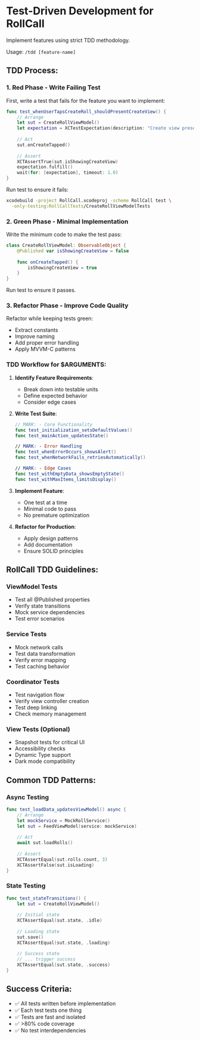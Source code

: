# Test-Driven Development for RollCall

Implement features using strict TDD methodology.

Usage: `/tdd [feature-name]`

## TDD Process:

### 1. Red Phase - Write Failing Test
First, write a test that fails for the feature you want to implement:

```swift
func test_whenUserTapsCreateRoll_shouldPresentCreateView() {
    // Arrange
    let sut = CreateRollViewModel()
    let expectation = XCTestExpectation(description: "Create view presented")
    
    // Act
    sut.onCreateTapped()
    
    // Assert
    XCTAssertTrue(sut.isShowingCreateView)
    expectation.fulfill()
    wait(for: [expectation], timeout: 1.0)
}
```

Run test to ensure it fails:
```bash
xcodebuild -project RollCall.xcodeproj -scheme RollCall test \
  -only-testing:RollCallTests/CreateRollViewModelTests
```

### 2. Green Phase - Minimal Implementation
Write the minimum code to make the test pass:

```swift
class CreateRollViewModel: ObservableObject {
    @Published var isShowingCreateView = false
    
    func onCreateTapped() {
        isShowingCreateView = true
    }
}
```

Run test to ensure it passes.

### 3. Refactor Phase - Improve Code Quality
Refactor while keeping tests green:
- Extract constants
- Improve naming
- Add proper error handling
- Apply MVVM-C patterns

### TDD Workflow for $ARGUMENTS:

1. **Identify Feature Requirements**:
   - Break down into testable units
   - Define expected behavior
   - Consider edge cases

2. **Write Test Suite**:
   ```swift
   // MARK: - Core Functionality
   func test_initialization_setsDefaultValues()
   func test_mainAction_updatesState()
   
   // MARK: - Error Handling  
   func test_whenErrorOccurs_showsAlert()
   func test_whenNetworkFails_retriesAutomatically()
   
   // MARK: - Edge Cases
   func test_withEmptyData_showsEmptyState()
   func test_withMaxItems_limitsDisplay()
   ```

3. **Implement Feature**:
   - One test at a time
   - Minimal code to pass
   - No premature optimization

4. **Refactor for Production**:
   - Apply design patterns
   - Add documentation
   - Ensure SOLID principles

## RollCall TDD Guidelines:

### ViewModel Tests
- Test all @Published properties
- Verify state transitions
- Mock service dependencies
- Test error scenarios

### Service Tests
- Mock network calls
- Test data transformation
- Verify error mapping
- Test caching behavior

### Coordinator Tests
- Test navigation flow
- Verify view controller creation
- Test deep linking
- Check memory management

### View Tests (Optional)
- Snapshot tests for critical UI
- Accessibility checks
- Dynamic Type support
- Dark mode compatibility

## Common TDD Patterns:

### Async Testing
```swift
func test_loadData_updatesViewModel() async {
    // Arrange
    let mockService = MockRollService()
    let sut = FeedViewModel(service: mockService)
    
    // Act
    await sut.loadRolls()
    
    // Assert
    XCTAssertEqual(sut.rolls.count, 3)
    XCTAssertFalse(sut.isLoading)
}
```

### State Testing
```swift
func test_stateTransitions() {
    let sut = CreateRollViewModel()
    
    // Initial state
    XCTAssertEqual(sut.state, .idle)
    
    // Loading state
    sut.save()
    XCTAssertEqual(sut.state, .loading)
    
    // Success state
    // ... trigger success
    XCTAssertEqual(sut.state, .success)
}
```

## Success Criteria:
- ✅ All tests written before implementation
- ✅ Each test tests one thing
- ✅ Tests are fast and isolated
- ✅ >80% code coverage
- ✅ No test interdependencies